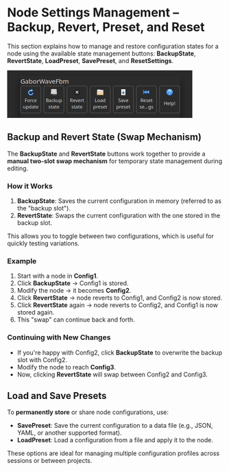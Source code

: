 # Node Settings Management – Backup, Revert, Preset, and Reset

This section explains how to manage and restore configuration states for a node using the available state management buttons: **BackupState**, **RevertState**, **LoadPreset**, **SavePreset**, and **ResetSettings**.

![img](node_settings_00.jpg)

## Backup and Revert State (Swap Mechanism)

The **BackupState** and **RevertState** buttons work together to provide a **manual two-slot swap mechanism** for temporary state management during editing.

### How it Works

1. **BackupState**: Saves the current configuration in memory (referred to as the "backup slot").
2. **RevertState**: Swaps the current configuration with the one stored in the backup slot.

This allows you to toggle between two configurations, which is useful for quickly testing variations.

### Example

1. Start with a node in **Config1**.
2. Click **BackupState** → Config1 is stored.
3. Modify the node → it becomes **Config2**.
4. Click **RevertState** → node reverts to Config1, and Config2 is now stored.
5. Click **RevertState** again → node reverts to Config2, and Config1 is now stored again.
6. This "swap" can continue back and forth.

### Continuing with New Changes

- If you're happy with Config2, click **BackupState** to overwrite the backup slot with Config2.
- Modify the node to reach **Config3**.
- Now, clicking **RevertState** will swap between Config2 and Config3.

## Load and Save Presets

To **permanently store** or share node configurations, use:

- **SavePreset**: Save the current configuration to a data file (e.g., JSON, YAML, or another supported format).
- **LoadPreset**: Load a configuration from a file and apply it to the node.

These options are ideal for managing multiple configuration profiles across sessions or between projects.


